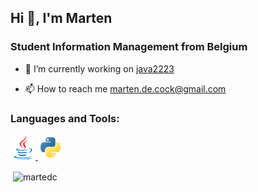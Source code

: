 <h2 align="left">Hi 👋, I'm Marten</h2>
<h3 align="left">Student Information Management from Belgium</h3>

- 🔭 I’m currently working on [java2223](https://github.com/martedc/java2223.git)

- 📫 How to reach me marten.de.cock@gmail.com

<h3 align="left">Languages and Tools:</h3>
<p align="left"> <a href="https://www.java.com" target="_blank" rel="noreferrer"> <img src="https://raw.githubusercontent.com/devicons/devicon/master/icons/java/java-original.svg" alt="java" width="40" height="40"/> </a> <a href="https://www.python.org" target="_blank" rel="noreferrer"> <img src="https://raw.githubusercontent.com/devicons/devicon/master/icons/python/python-original.svg" alt="python" width="40" height="40"/> </a> </p>

<p>&nbsp;<img align="center" src="https://github-readme-stats.vercel.app/api?username=martedc&show_icons=true&locale=en" alt="martedc" /></p>

